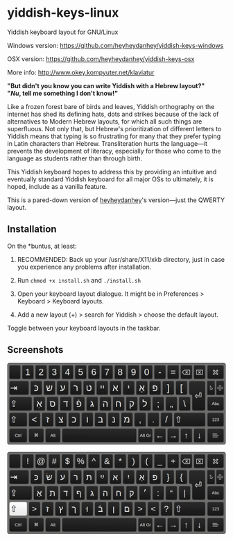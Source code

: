# yiddish-keys-linux

Yiddish keyboard layout for GNU/Linux

Windows version: https://github.com/heyheydanhey/yiddish-keys-windows

OSX version: https://github.com/heyheydanhey/yiddish-keys-osx

More info: http://www.okey.kompyuter.net/klaviatur

**"But didn't you know you can write Yiddish with a Hebrew layout?"**  
**"*Nu*, tell me something I don't know!"**

Like a frozen forest bare of birds and leaves, Yiddish orthography on the internet 
has shed its defining hats, dots and strikes because of the lack of alternatives 
to Modern Hebrew layouts, for which all such things are superfluous. Not only that, 
but Hebrew's prioritization of different letters to Yiddish means that typing is so
frustrating for many that they prefer typing in Latin characters than Hebrew. 
Transliteration hurts the language&mdash;it prevents the development of literacy, 
especially for those who come to the language as students rather than through birth.

This Yiddish keyboard hopes to address this by providing an intuitive and eventually
standard Yiddish keyboard for all major OSs to ultimately, it is hoped, include 
as a vanilla feature.

This is a pared-down version of [heyheydanhey](https://github.com/heyheydanhey)'s version&mdash;just the QWERTY layout.

## Installation

On the *buntus, at least:

 1) RECOMMENDED: Back up your /usr/share/X11/xkb directory, just in case you experience any problems after installation.
   
 2) Run ```chmod +x install.sh``` and ```./install.sh```
  
 3) Open your keyboard layout dialogue. It might be in Preferences > Keyboard > Keyboard layouts.
 
 4) Add a new layout (+) > search for Yiddish > choose the default layout.
 
 Toggle between your keyboard layouts in the taskbar.

## Screenshots

![Keyboard layout](yiddish-keys.png)

![Keyboard layout with Shift pressed](yiddish-keys-shift.png)
